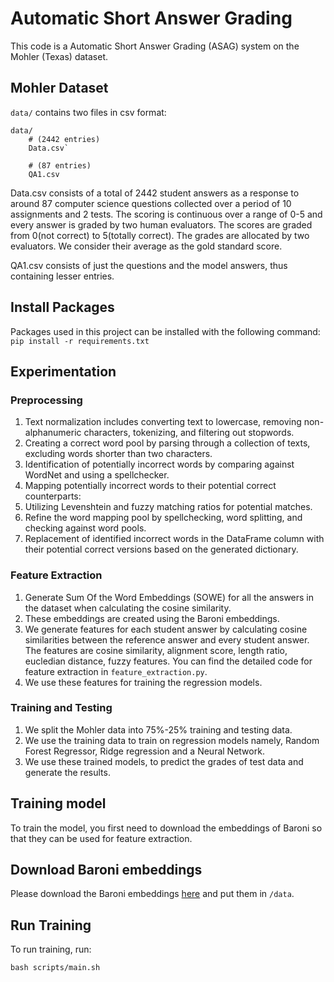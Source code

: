 # Automatic Short Answer Grading

This code is a Automatic Short Answer Grading (ASAG) system on the Mohler (Texas) dataset.

## Mohler Dataset

`data/` contains two files in csv format:

```
data/
    # (2442 entries)
    Data.csv`

    # (87 entries)
    QA1.csv
```

Data.csv consists of a total of 2442 student answers as a response to around 87 computer science questions collected over a period of 10 assignments and 2 tests.
The scoring is continuous over a range of 0-5 and every answer is graded by two human evaluators. The scores are graded from 0(not correct) to 5(totally correct). The grades are allocated by two evaluators. 
We consider their average as the gold standard score.

QA1.csv consists of just the questions and the model answers, thus containing lesser entries.

## Install Packages

Packages used in this project can be installed with the following command:
`pip install -r requirements.txt`

## Experimentation

### Preprocessing
1. Text normalization includes converting text to lowercase, removing non-alphanumeric characters, tokenizing, and filtering out stopwords.
2. Creating a correct word pool by parsing through a collection of texts, excluding words shorter than two characters.
3. Identification of potentially incorrect words by comparing against WordNet and using a spellchecker.
4. Mapping potentially incorrect words to their potential correct counterparts:
5. Utilizing Levenshtein and fuzzy matching ratios for potential matches.
6. Refine the word mapping pool by spellchecking, word splitting, and checking against word pools.
7. Replacement of identified incorrect words in the DataFrame column with their potential correct versions based on the generated dictionary.

### Feature Extraction
1. Generate Sum Of the Word Embeddings (SOWE) for all the answers in the dataset when calculating the cosine similarity.
2. These embeddings are created using the Baroni embeddings.
3. We generate features for each student answer by calculating cosine similarities between the reference answer and every student answer. The features are cosine similarity, alignment score, length ratio, eucledian distance, fuzzy features. You can find the detailed code for feature extraction in `feature_extraction.py`.
5. We use these features for training the regression models.

### Training and Testing
1. We split the Mohler data into 75%-25% training and testing data.
2. We use the training data to train on regression models namely, Random Forest Regressor, Ridge regression and a Neural Network.
3. We use these trained models, to predict the grades of test data and generate the results.

## Training model

To train the model, you first need to download the embeddings of Baroni so that they can be used for feature extraction.

## Download Baroni embeddings
Please download the Baroni embeddings [here](https://osf.io/489he/wiki/dcp_cbow/) and put them in `/data`.

## Run Training

To run training, run:

`bash scripts/main.sh`
